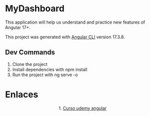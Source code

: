 # MyDashboard
This application will help us understand and practice new features of Angular 17+.


This project was generated with [Angular CLI](https://github.com/angular/angular-cli) version 17.3.8.

##  Dev Commands

1. Clone the project
2. Install dependencies with npm install
3. Run the project with ng serve -o



# Enlaces
<div align="center">
1. <a href="https://www.udemy.com/course/angular-fernando-herrera/learn/lecture/40848752#overview" title="Title">Curso udemy angular</a> 
</div>
